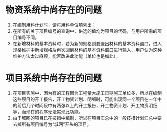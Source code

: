 物资系统中尚存在的问题
==================

1. 在编制用料计划时，请将用料单位项列出；
2. 在所有的关于项目编号的查询中，供选的值均为项目的代码，与用户所需的项目编号不同。
3. 在新增材料的基本资料时，若为新的规格则要退出材料的基本资料窗口，进入规格维护中新增规格后再次回到材料的基本资料窗口进行输入，用户认为这种维护方法太过麻烦，能否改进此功能（单位也是如此）。

项目系统中尚存在的问题
==================

1. 在项目实施中，因为有的工程因为工程量大施工日期施工单位多，所以在编制这些项目的开工报告，开工物资计划、明细时，可能出现同一个项目在一年中的前后几个时间段中有两张以上的开工报告，开工物资计划、开工物资明细等，而现在的程序无法实现此功能。
2. 由于城网的项目已在技措中编制，所以在项目汇总中的一般技措计划汇总中要去掉所有项目编号为“城网”开头的项目。
